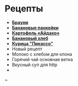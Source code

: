 # Рецепты

- [**Брауни**](brownie.md)
- [**Банановые панкейки**](banana_pancackes.md)
- [**Картофель «Айдахо»**](aidahoe_potatoes.md )
- [**Банановый хлеб**](banana_bread.md)
- [**Курица "Пикассо"**](chicken_picasso)
- Новый рецепт
- Молоко с хлебом для клона
- Горячий чай основная ветка
- Вкусный суп для http
-
~

